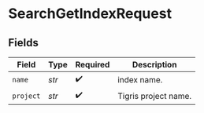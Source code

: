 # SearchGetIndexRequest


## Fields

| Field                | Type                 | Required             | Description          |
| -------------------- | -------------------- | -------------------- | -------------------- |
| `name`               | *str*                | :heavy_check_mark:   | index name.          |
| `project`            | *str*                | :heavy_check_mark:   | Tigris project name. |